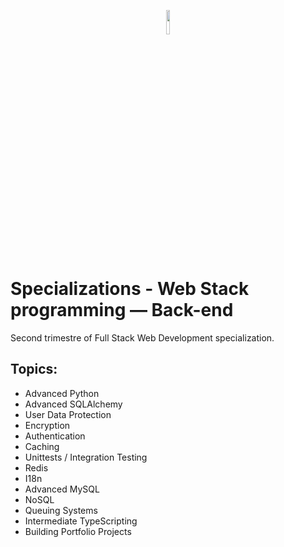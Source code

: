 <p align="center">
  <img width="10%" src="./holbertonLOGO.png"/>
</p>

# **Specializations - Web Stack programming ― Back-end**

Second trimestre of Full Stack Web Development specialization.

## **Topics:**

- Advanced Python
- Advanced SQLAlchemy
- User Data Protection
- Encryption
- Authentication
- Caching
- Unittests / Integration Testing
- Redis
- I18n
- Advanced MySQL
- NoSQL
- Queuing Systems
- Intermediate TypeScripting
- Building Portfolio Projects
